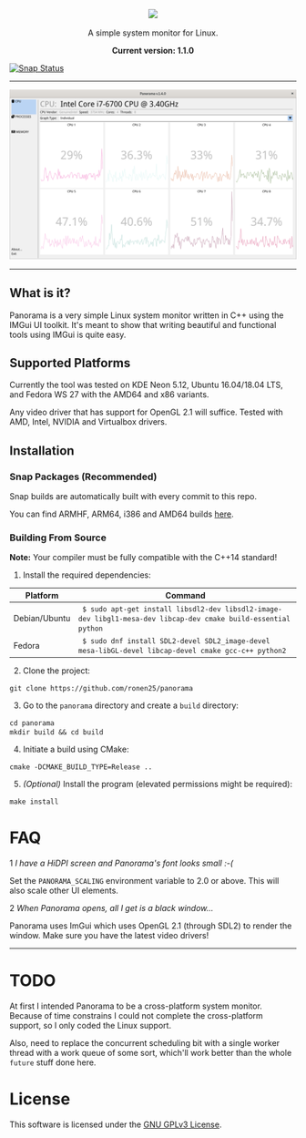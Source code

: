 
<p align="center">
  <img src="https://github.com/ronen25/panorama/blob/master/images/panorama_logo_with_text.png">
</p>

<p align="center">
  A simple system monitor for Linux.
</p>

<p align="center">
  <b>Current version: 1.1.0</b>
</p>

[![Snap Status](https://build.snapcraft.io/badge/ronen25/panorama.svg)](https://build.snapcraft.io/user/ronen25/panorama)

-------------

<p align="center">
  <img src="https://github.com/ronen25/panorama/blob/master/images/screenshot.png">
</p>

-------------

## What is it?
Panorama is a very simple Linux system monitor written in C++ using the IMGui UI toolkit. It's meant to show that writing beautiful and functional tools using IMGui is quite easy.

## Supported Platforms
Currently the tool was tested on KDE Neon 5.12, Ubuntu 16.04/18.04 LTS, and Fedora WS 27 with the AMD64 and x86 variants.

Any video driver that has support for OpenGL 2.1 will suffice. Tested with AMD, Intel, NVIDIA and Virtualbox drivers.

## Installation

### Snap Packages (Recommended)
Snap builds are automatically built with every commit to this repo.

You can find ARMHF, ARM64, i386 and AMD64 builds [here](https://build.snapcraft.io/user/ronen25/panorama).

### Building From Source
**Note:** Your compiler must be fully compatible with the C++14 standard!

1) Install the required dependencies:

|Platform|Command|
|--------|-------|
| Debian/Ubuntu | ``` $ sudo apt-get install libsdl2-dev libsdl2-image-dev libgl1-mesa-dev libcap-dev cmake build-essential python```|
| Fedora | ``` $ sudo dnf install SDL2-devel SDL2_image-devel mesa-libGL-devel libcap-devel cmake gcc-c++ python2```|

2) Clone the project:

```
git clone https://github.com/ronen25/panorama
```

3) Go to the `panorama` directory and create a `build` directory:
```
cd panorama
mkdir build && cd build
```

4) Initiate a build using CMake:
```
cmake -DCMAKE_BUILD_TYPE=Release ..
```

5) _(Optional)_ Install the program (elevated permissions might be required):
```
make install
```

# FAQ
1 *I have a HiDPI screen and Panorama's font looks small :-(*

Set the `PANORAMA_SCALING` environment variable to 2.0 or above.
This will also scale other UI elements.

2 *When Panorama opens, all I get is a black window...*

Panorama uses ImGui which uses OpenGL 2.1 (through SDL2) to render the window.
Make sure you have the latest video drivers!

----------------------

# TODO
At first I intended Panorama to be a cross-platform system monitor. Because of time constrains I could not complete
the cross-platform support, so I only coded the Linux support.

Also, need to replace the concurrent scheduling bit with a single worker
thread with a work queue of some sort, which'll work better than the whole ```future``` stuff done here.

# License
This software is licensed under the [GNU GPLv3 License](https://www.gnu.org/licenses/gpl-3.0.en.html).
